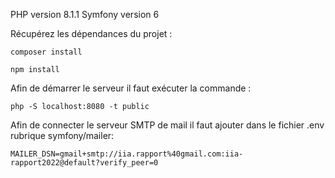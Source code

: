 PHP version 8.1.1
Symfony version 6

Récupérez les dépendances du projet :
```
composer install

npm install
```


Afin de démarrer le serveur il faut exécuter la commande :
```
php -S localhost:8080 -t public
```

Afin de connecter le serveur SMTP de mail il faut ajouter dans le fichier .env rubrique symfony/mailer:
```
MAILER_DSN=gmail+smtp://iia.rapport%40gmail.com:iia-rapport2022@default?verify_peer=0
```